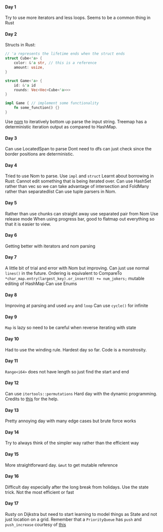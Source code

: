 #### Day 1
Try to use more iterators and less loops. Seems to be a common thing in Rust

#### Day 2
Structs in Rust:
```rust
// 'a represents the lifetime ends when the struct ends
struct Cube<'a> {
    color: &'a str, // this is a reference
    amount: usize,
}

struct Game<'a> {
    id: &'a id
    rounds: Vec<Vec<Cube<'a>>>
}

impl Game { // implement some functionality
    fn some_function() {}
}
```
Use [nom](https://docs.rs/nom) to iteratively bottom up parse the input string.
Treemap has a deterministic iteration output as compared to HashMap.

#### Day 3
Can use LocatedSpan to parse
Dont need to dfs can just check since the border positions are deterministic. 

#### Day 4 
Tried to use Nom to parse. Use `impl` and `struct`
Learnt about borrowing in Rust: Cannot edit something that is being iterated over.
Can use HashSet rather than vec so we can take advantage of intersection and FoldMany rather than separatedlist
Can use tuple parsers in Nom.

#### Day 5 
Rather than use chunks can straight away use separated pair from Nom
Use release mode 
When using progress bar, good to flatmap out everything so that it is easier to view.

#### Day 6
Getting better with iterators and nom parsing

#### Day 7 
A little bit of trial and error with Nom but improving. Can just use normal `lines()` in the future.
Ordering is equivalent to CompareTo
`*char_map.entry(largest_key).or_insert(0) += num_jokers;` mutable editing of HashMap
Can use Enums

#### Day 8
Improving at parsing and used `any` and `loop`
Can use `cycle()` for infinite

#### Day 9
`Map` is lazy so need to be careful when reverse iterating with state

#### Day 10
Had to use the winding rule. Hardest day so far. Code is a monstrosity. 

#### Day 11
`Range<i64>` does not have length so just find the start and end

#### Day 12
Can use `itertools::permutations`
Hard day with the dynamic programming. Credits to [this](https://github.com/mfornet/advent-of-code-2023/blob/main/src/bin/12.rs) for the help.

#### Day 13
Pretty annoying day with many edge cases but brute force works

#### Day 14
Try to always think of the simpler way rather than the efficient way

#### Day 15 
More straightforward day. `&mut` to get mutable reference

#### Day 16
Difficult day especially after the long break from holidays. Use the state trick. Not the most efficient or fast

#### Day 17
Rusty on Dijkstra but need to start learning to model things as State and not just location on a grid.
Remember that a `PriorityQueue` has `push` and `push_increase` courtesy of [this](https://www.reddit.com/r/adventofcode/comments/18zd7mz/2023_day_17_part_1rust_help_with_day_17_part_1/)